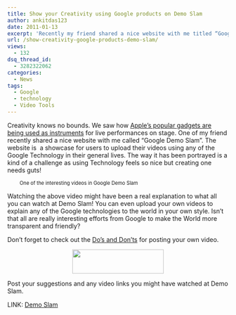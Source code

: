 ```yaml
---
title: Show your Creativity using Google products on Demo Slam
author: ankitdas123
date: 2011-01-13
excerpt: 'Recently my friend shared a nice website with me titled “Google Demo Slam”. The website is  a showcase for users to upload their videos using any of the Google Technology in their general lives. The way it has been portrayed is a kind of challenge as using Technology feels so nice but creating one needs guts!'
url: /show-creativity-google-products-demo-slam/
views:
  - 132
dsq_thread_id:
  - 3282322062
categories:
  - News
tags:
  - Google
  - technology
  - Video Tools
---
```

Creativity knows no bounds. We saw how [Apple&#8217;s popular gadgets are being used as instruments][1] for live performances on stage. One of my friend recently shared a nice website with me called “Google Demo Slam”. The website is  a showcase for users to upload their videos using any of the Google Technology in their general lives. The way it has been portrayed is a kind of a challenge as using Technology feels so nice but creating one needs guts!

<div id="scid:5737277B-5D6D-4f48-ABFC-DD9C333F4C5D:9ae728fa-b097-4fc4-8155-5e6fbcef5c03" class="wlWriterEditableSmartContent" style="margin: 0px auto; width: 448px; display: block; float: none; padding: 0px;">
  <div>
  </div>
  
  <div style="width: 448px; clear: both; font-size: .8em;">
    One of the interesting videos in Google Demo Slam
  </div>
</div>

Watching the above video might have been a real explanation to what all you can watch at Demo Slam! You can even upload your own videos to explain any of the Google technologies to the world in your own style. Isn’t that all are really interesting efforts from Google to make the World more transparent and friendly?

Don&#8217;t forget to check out the <a href="http://www.demoslam.com/#/show-the-world/dos-and-donts" onclick="_gaq.push(['_trackEvent', 'outbound-article', 'http://www.demoslam.com/#/show-the-world/dos-and-donts', 'Do&#8217;s and Don&#8217;ts']);" target="_blank">Do&#8217;s and Don&#8217;ts</a> for posting your own video.

<p style="text-align: center;">
  <a href="http://cdn.devilsworkshop.org/files/2011/01/DW-slam21.png"><img class="size-full wp-image-36050 aligncenter" title="DW slam2" src="http://cdn.devilsworkshop.org/files/2011/01/DW-slam21.png" alt="" width="208" height="55" /></a>
</p>

Post your suggestions and any video links you might have watched at Demo Slam.

LINK: <a href="http://demoslam.com" onclick="_gaq.push(['_trackEvent', 'outbound-article', 'http://demoslam.com', 'Demo Slam']);" target="_blank">Demo Slam</a>

 [1]: http://devilsworkshop.org/iband-apple-gadgets-create-awesome-music/
